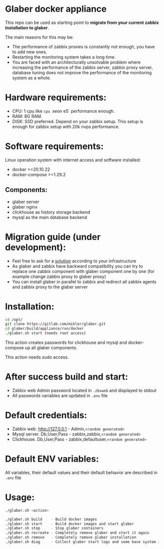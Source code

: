 # Glaber docker appliance

This repo can be used as starting point to **migrate from your current zabbix installation to glaber**.

The main reasons for this may be:

- The performance of zabbix proxies is constantly not enough, you have to add new ones.
- Restarting the monitoring system takes a long time.
- You are faced with an architecturally unsolvable problem where increasing the performance of the zabbix server, zabbix proxy server, database tuning does not improve the performance of the monitoring system as a whole.


# Hardware requirements:

- CPU:  1 cpu like `cpu `xeon e5` performance enough.
- RAM:  8G RAM.
- DISK: SSD preferred. Depend on your zabbix setup.
This setup is enough for zabbix setup with 20k nvps performance.

# Software requirements:

Linux operation system with internet access and software installed:
- docker >=20.10.22 
- docker-compose >=1.29.2

## Components:

- glaber server
- glaber nginx
- clickhouse as history storage backend
- mysql as the main database backend

# Migration guide (under development):

- Feel free to ask for a [solution](https://glaber.ru/pricing.html) according to your infrastructure
- As glaber and zabbix have backward compatibility you can try to replace one zabbix component with glaber component one by one (for example change zabbix proxy to glaber proxy)
- You can install glaber in parallel to zabbix and redirect all zabbix agents and zabbix proxy to the glaber server


# Installation:

```bash
cd /opt/
git clone https://gitlab.com/mikler/glaber.git
cd glaber/build/appliance/run/docker
./glaber.sh start (needs root access)
```

This action creates passwords for clickhouse and mysql and docker-compose up all glaber components.

This action needs sudo access.

# After success  build and start:
- Zabbix web Admin password located in `.zbxweb` and displayed to stdout
- All passwords variables are updated in `.env` file

# Default credentials:

- Zabbix web. http://127.0.0.1 - Admin,`<random generated>`
- Mysql server. Db,User,Pass   - zabbix,zabbix,`<random generated>`
- Clickhouse. Db,User,Pass     - zabbix,defaultuser,`<random generated>`


# Default ENV variables:

All variables, their default values and their default behavior are described in `.env` file

# Usage:
```bash
./glaber.sh <action>

./glaber.sh build    - Build docker images
./glaber.sh start    - Build docker images and start glaber
./glaber.sh stop     - Stop glaber containers
./glaber.sh recreate - Completely remove glaber and start it again
./glaber.sh remove   - Completely remove glaber installation
./glaber.sh diag     - Collect glaber start logs and some base system info to the file
```
